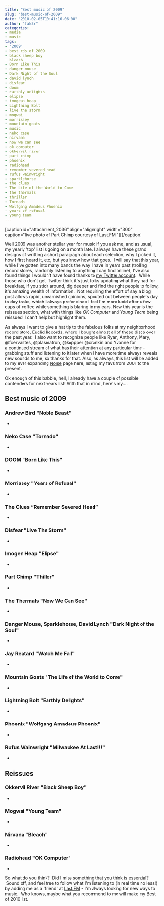 ```yaml
---
title: "Best music of 2009"
slug: "best-music-of-2009"
date: "2010-02-05T10:41:16-06:00"
author: "fak3r"
categories:
- media
- music
tags:
- '2009'
- best cds of 2009
- black sheep boy
- bleach
- Born Like This
- danger mouse
- Dark Night of the Soul
- david lynch
- disfear
- doom
- Earthly Delights
- elipse
- imogean heap
- Lightning Bolt
- live the storm
- mogwai
- morrissey
- mountain goats
- music
- neko case
- nirvana
- now we can see
- ok computer
- okkervil river
- part chimp
- phoenix
- radiohead
- remember severed head
- rufus wainwright
- sparklehorse
- the clues
- The Life of the World to Come
- the thermals
- thriller
- Tornado
- Wolfgang Amadeus Phoenix
- years of refusal
- young team
---
```


[caption id="attachment_2036" align="alignright" width="300" caption="live photo of Part Chimp courtesy of Last.FM "][[/caption]

Well 2009 was another stellar year for music if you ask me, and as usual, my yearly 'top' list is going on a month late.  I always have these grand designs of writting a short paragragh about each selection, why I picked it, how I first heard it, etc, but you know how that goes.  I will say that this year, while I've gotten into many bands the way I have in years past (trolling record stores, randomly listening to anything I can find online), I've also found things I wouldn't have found thanks to [my Twitter account](http://twitter.com/fak3r).  While those who don't get  Twitter think it's just folks updating what they had for breakfast, if you stick around, dig deeper and find the right people to follow, it's amazing wealth of information.  Not requiring the effort of say a blog post allows rapid, unvarnished opinions, spouted out between people's day to day tasks, which I always prefer since I feel I'm more lucid after a few cups of coffee while something is blaring in my ears.  New this year is the reissues section, what with things like _OK Computer_ and _Young Team_ being reissued, I can't help but highlight them.

As always I want to give a hat tip to the fabulous folks at my neighborhood record store, [Euclid Records](http://www.euclidrecords.com/), where I bought almost all of these discs over the past year.  I also want to recognize people like Ryan, Anthony, Mary, @fcervantes, @plasmatron, @koppper @crankin and Yvonne for a continued stream of what has their attention at any particular time - grabbing stuff and listening to it later when I have more time always reveals new sounds to me, so thanks for that.  Also, as always, this list will be added to my ever expanding [Noise](http://fak3r.com/noise/) page here, listing my favs from 2001 to the present.

Ok enough of this babble, hell, I already have a couple of possible contenders for next years list!<!-- more --> With that in mind, here's my....


## Best music of 2009







### Andrew Bird "Noble Beast"




-





### Neko Case "Tornado"




-





### DOOM "Born Like This"




-





### Morrissey "Years of Refusal"




-





### The Clues “Remember Severed Head”




-





### Disfear "Live The Storm"




-





### Imogen Heap "Elipse"




-





### Part Chimp "Thiller"




-





### The Thermals "Now We Can See"




-





### Danger Mouse, Sparklehorse, David Lynch "Dark Night of the Soul"




-





### Jay Reatard "Watch Me Fall"




-





### Mountain Goats "The Life of the World to Come"




-





### Lightning Bolt "Earthly Delights"




-





### Phoenix "Wolfgang Amadeus Phoenix"




-





### Rufus Wainwright "Milwaukee At Last!!!"




-




## Reissues







### Okkervil River "Black Sheep Boy"




-





### Mogwai "Young Team"




-





### Nirvana "Bleach"




-





### Radiohead "OK Computer"




-




So what do you think?  Did I miss something that you think is essential?  Sound off, and feel free to follow what I'm listening to (in real time no less!) by adding me as a 'friend' at [Last.FM](http://www.last.fm/user/fak3r) - I'm always looking for new ways to music.  Who knows, maybe what you recommend to me will make my Best of 2010 list.





